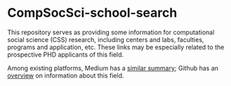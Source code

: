 # CompSocSci-school-search
This repository serves as providing some information for computational social science (CSS) research, including centers and labs, faculties, programs and application, etc. These links may be especially related to the prospective PHD applicants of this field.

Among existing platforms, Medium has a [similar summary]((https://medium.com/@hadavand/programs-in-computational-social-science-aaf3f58a837a)); Github has an [overview](https://github.com/gesiscss/awesome-computational-social-science) on information about this field.
